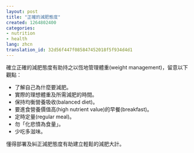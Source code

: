 ```yaml
---
layout: post
title: "正確的減肥態度"
created: 1264802400
categories:
- nutrition
- health
lang: zhcn
translation_id: 32d56f447f085847452018f5f934d4d1
---
```

<!--break-->
<p>確立正確的減肥態度有助持之以恆地管理體重(weight management)，留意以下觀點：</p>

<ul>
<li>了解自己為什麼要減肥。 </li>
<li>實際的理想體重及所需減肥的時間。 </li>
<li>保持均衡營養吸收(balanced diet)。 </li><li>要進食營養價值高(high nutrient value)的早餐(breakfast)。 </li>
<li>定時定量(regular meal)。 </li>
<li>勿「化悲憤為食量」。 </li>
<li>少吃多滋味。 </li>
</ul>

<p>懂得部署及糾正減肥態度有助建立輕鬆的減肥大計。 </p>
